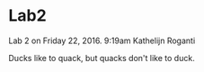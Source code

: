 # Lab2
Lab 2 on Friday 22, 2016.
9:19am
Kathelijn Roganti


Ducks like to quack, but quacks don't like to duck.